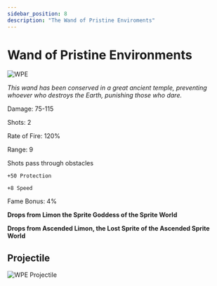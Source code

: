 ```yaml
---
sidebar_position: 8
description: "The Wand of Pristine Enviroments"
---
```


# Wand of Pristine Environments

![WPE](https://cdn.discordapp.com/attachments/1187552567295758487/1188066849120854087/Wand_of_Pristine_Environments.png?ex=65992c7a&is=6586b77a&hm=0973b8df56ba1a7931d1df338b1f6d5d051611d669c7ce9b8a50644ca0afb77c&)

<i>This wand has been conserved in a great ancient temple, preventing whoever who destroys the Earth, punishing those who dare.</i>

Damage: 75-115

Shots: 2

Rate of Fire: 120% 

Range: 9 

Shots pass through obstacles

    +50 Protection
    
    +8 Speed

Fame Bonus: 4%

**Drops from Limon the Sprite Goddess of the Sprite World**

**Drops from Ascended Limon, the Lost Sprite of the Ascended Sprite World**

## Projectile

![WPE Projectile](https://cdn.discordapp.com/attachments/1160376179996496013/1188066548108247100/normal_ar_blade.gif?ex=65992c32&is=6586b732&hm=4be6486f399d3fe945ab8925dcfe82ad311ca20988469cb4413829b7246c4b63&)
